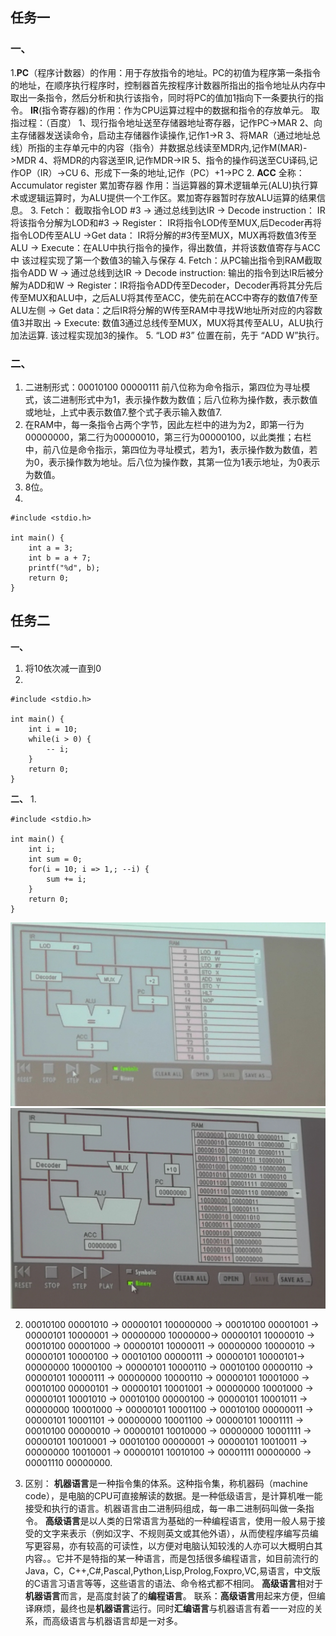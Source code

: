 
## 任务一
### 一、
1.**PC**（程序计数器）的作用：用于存放指令的地址。PC的初值为程序第一条指令的地址，在顺序执行程序时，控制器首先按程序计数器所指出的指令地址从内存中取出一条指令，然后分析和执行该指令，同时将PC的值加1指向下一条要执行的指令。
**IR**(指令寄存器)的作用：作为CPU运算过程中的数据和指令的存放单元。
取指过程：（百度）
1、现行指令地址送至存储器地址寄存器，记作PC->MAR
2、向主存储器发送读命令，启动主存储器作读操作,记作1->R
3、将MAR（通过地址总线）所指的主存单元中的内容（指令）井数据总线读至MDR内,记作M(MAR)->MDR
4、将MDR的内容送至IR,记作MDR->IR
5、指令的操作码送至CU译码,记作OP（IR）->CU
6、形成下一条的地址,记作（PC）+1->PC
2. **ACC**
全称：Accumulator register 累加寄存器
作用：当运算器的算术逻辑单元(ALU)执行算术或逻辑运算时，为ALU提供一个工作区。累加寄存器暂时存放ALU运算的结果信息。
3. Fetch： 截取指令LOD #3 -> 通过总线到达IR -> Decode instruction： IR将该指令分解为LOD和#3 -> Register： IR将指令LOD传至MUX,后Decoder再将指令LOD传至ALU ->Get data： IR将分解的#3传至MUX，MUX再将数值3传至ALU -> Execute：在ALU中执行指令的操作，得出数值，并将该数值寄存与ACC中
该过程实现了第一个数值3的输入与保存
4. Fetch：从PC输出指令到RAM截取指令ADD W -> 通过总线到达IR -> Decode instruction: 输出的指令到达IR后被分解为ADD和W -> Register：IR将指令ADD传至Decoder，Decoder再将其分先后传至MUX和ALU中，之后ALU将其传至ACC，使先前在ACC中寄存的数值7传至ALU左侧 -> Get data：之后IR将分解的W传至RAM中寻找W地址所对应的内容数值3并取出 -> Execute: 数值3通过总线传至MUX，MUX将其传至ALU，ALU执行加法运算.
该过程实现加3的操作。
5. “LOD #3” 位置在前，先于 “ADD W”执行。
### 二、
1. 二进制形式：00010100 00000111
前八位称为命令指示，第四位为寻址模式，该二进制形式中为1，表示操作数为数值；后八位称为操作数，表示数值或地址，上式中表示数值7.整个式子表示输入数值7.
2. 在RAM中，每一条指令占两个字节，因此左栏中的进为为2，即第一行为00000000，第二行为00000010，第三行为00000100，以此类推；右栏中，前八位是命令指示，第四位为寻址模式，若为1，表示操作数为数值，若为0，表示操作数为地址。后八位为操作数，其第一位为1表示地址，为0表示为数值。
3. 8位。
4. 
```
#include <stdio.h>

int main() {
    int a = 3;
    int b = a + 7;
    printf("%d", b);
    return 0;
}
``` 
## 任务二 
**一、**
1. 将10依次减一直到0
2. 
```
#include <stdio.h>

int main() {
    int i = 10;
    while(i > 0) {
        -- i;
    }
    return 0;
}
```
**二、**
1. 
```
#include <stdio.h>

int main() {
    int i;
    int sum = 0;
    for(i = 10; i => 1,; --i) {
        sum += i;
    }
    return 0;
}
```
![](kk.jpg)
![](qq.jpg)

2.  00010100 00001010 -> 00000101 100000000 ->       00010100 00001001 -> 00000101 10000001 -> 00000000 10000000-> 00000101 10000010 -> 00010100 00001000 -> 00000101 10000011 -> 00000000 10000010 -> 00000101 10000100 -> 00010100 00000111 -> 00000101 10000101-> 00000000 10000100 -> 00000101 10000110 -> 00010100 00000110 -> 00000101 10000111 -> 00000000 10000110 -> 00000101 10001000 -> 00010100 00000101 -> 00000101 10001001 -> 00000000 10001000 -> 00000101 10001010 -> 00010100 00000100 -> 00000101 10001011 -> 00000000 10001000 -> 00000101 10001100 -> 00010100 00000011 -> 00000101 10001101 -> 00000000 10001100 -> 00000101 10001111 -> 00010100 00000010 -> 00000101 10010000 -> 00000000 10001111 -> 00000101 10010001 -> 00010100 00000001 -> 00000101 10010011 -> 00000000 10010001 -> 00000101 10010100 -> 00001111 00000000 -> 00001110 00000000.

3. 区别： **机器语言**是一种指令集的体系。这种指令集，称机器码（machine code），是电脑的CPU可直接解读的数据。是一种低级语言，是计算机唯一能接受和执行的语言。机器语言由二进制码组成，每一串二进制码叫做一条指令。
**高级语言**是以人类的日常语言为基础的一种编程语言，使用一般人易于接受的文字来表示（例如汉字、不规则英文或其他外语），从而使程序编写员编写更容易，亦有较高的可读性，以方便对电脑认知较浅的人亦可以大概明白其内容。。它并不是特指的某一种语言，而是包括很多编程语言，如目前流行的Java，C，C++,C#,Pascal,Python,Lisp,Prolog,Foxpro,VC,易语言，中文版的C语言习语言等等，这些语言的语法、命令格式都不相同。
**高级语言**相对于**机器语言**而言，是高度封装了的**编程语言**。
联系：**高级语言**用起来方便，但编译麻烦，最终也是**机器语言**运行。同时**汇编语言**与机器语言有着一一对应的关系，而高级语言与机器语言却是一对多。